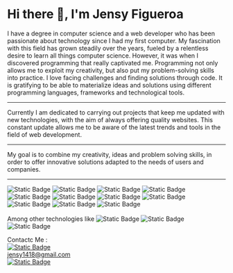 <div class="container">
    <h1>Hi there 👋, I'm Jensy Figueroa</h1>
    <section class="aboutMe">
        I have a degree in computer science and a web developer who has been passionate about technology since I had my
        first computer. My fascination with this field has grown steadily over the years, fueled by a relentless desire
        to learn all things computer science. However, it was when I discovered programming that really captivated me.
        Programming not only allows me to exploit my creativity, but also put my problem-solving skills into practice. I
        love facing challenges and finding solutions through code. It is gratifying to be able to materialize ideas and
        solutions using different programming languages, frameworks and technological tools.
    </section>
    <hr> 
    <section class="whatIDo">
        Currently I am dedicated to carrying out projects that keep me updated with new technologies, with the aim of
        always offering quality websites. This constant update allows me to be aware of the latest trends and tools in
        the field of web development.
    </section>
    <hr>
    <section class="objective">
        My goal is to combine my creativity, ideas and problem solving skills, in order to offer innovative solutions
        adapted to the needs of users and companies.
    </section>
    <hr>
    <section class="technologies">
        <img alt="Static Badge" src="https://img.shields.io/badge/HTML-orange?style=for-the-badge%2C%20plastic&logo=html5">
        <img alt="Static Badge" src="https://img.shields.io/badge/CSS-blue?style=for-the-badge%2C%20plastic&logo=css3">
        <img alt="Static Badge" src="https://img.shields.io/badge/Javascript-yellow?logo=javascript">
        <img alt="Static Badge" src="https://img.shields.io/badge/Bootstrap-purple?style=plastic%2C%20for-the-badge&logo=bootstrap&logoColor=white">
        <img alt="Static Badge" src="https://img.shields.io/badge/Material%20UI-blue?style=plastic%2C%20for-the-badge&logoColor=white">
        <img alt="Static Badge" src="https://img.shields.io/badge/React-33FFFC?style=for-the-badge%2C%20plastic&logo=react&logoColor=white">
        <img alt="Static Badge" src="https://img.shields.io/badge/Node.js-green?style=plastic%2C%20for-the-badge&logo=node.js&logoColor=white">
        <img alt="Static Badge" src="https://img.shields.io/badge/Express-black?style=plastic%2C%20for-the-badge&logo=express&logoColor=white">
        <img alt="Static Badge" src="https://img.shields.io/badge/Sequelize-blue?style=plastic%2C%20for-the-badge&logo=sequelize&logoColor=white">
        <img alt="Static Badge" src="https://img.shields.io/badge/PostgreSQL-blue?style=plastic%2C%20for-the-badge&logo=postgreSQL&logoColor=white">
        <img alt="Static Badge" src="https://img.shields.io/badge/MySQL-0879B2?style=plastic%2C%20for-the-badge&logo=mySQL&logoColor=white">
    </section>
    
<section>
<br>
Among other technologies like
<img alt="Static Badge" src="https://img.shields.io/badge/C%23-purple?style=plastic%2C%20for-the-badge&logo=.net&logoColor=white">
    <img alt="Static Badge"
      src="https://img.shields.io/badge/ASP-blue?style=plastic%2C%20for-the-badge&logo=.net&logoColor=white">
    <img alt="Static Badge"
      src="https://img.shields.io/badge/SQL%20server-white?style=plastic%2C%20for-the-badge&logo=microsoftsqlserver&logoColor=red">


Contactc Me :
<br>
<a href="https://www.linkedin.com/in/jensy-figueroa-duran-0a069a8b/" target="_blank">
    <img alt="Static Badge" src="https://img.shields.io/badge/LinkedIn-blue?style=plastic%2C%20for-the-badge&logo=linkedin&logoColor=white&link=https%3A%2F%2Fwww.linkedin.com%2Fin%2Fjensy-figueroa-duran-0a069a8b%2F">
</a>
<br>
jensy1418@gmail.com
<br>
<a href="https://portafolio-three-kappa.vercel.app/" target="_blank">
    <img alt="Static Badge" src="https://img.shields.io/badge/Portafolio-white?style=plastic%2C%20for-the-badge&logo=pfsense&logoColor=blue&link=%23">
</a>




  </section>
</div>






<!--
**JensyFigueroa/JensyFigueroa** is a ✨ _special_ ✨ repository because its `README.md` (this file) appears on your GitHub profile.

Here are some ideas to get you started:

- 🔭 I’m currently working on ...
- 🌱 I’m currently learning ...
- 👯 I’m looking to collaborate on ...
- 🤔 I’m looking for help with ...
- 💬 Ask me about ...
- 📫 How to reach me: ...
- 😄 Pronouns: ...
- ⚡ Fun fact: ...
-->

